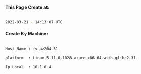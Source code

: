 
   
#### This Page Create at:

```bash

2022-03-21 - 14:13:07 UTC

```

#### Create By Machine:

```bash

Host Name : fv-az204-51

platform  : Linux-5.11.0-1028-azure-x86_64-with-glibc2.31

Ip Local  : 10.1.0.4

```

